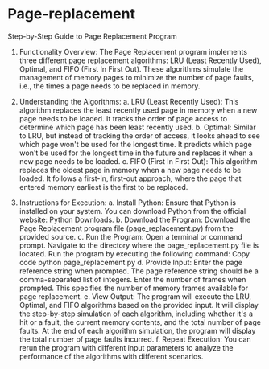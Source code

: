 # Page-replacement
Step-by-Step Guide to Page Replacement Program
1. Functionality Overview:
The Page Replacement program implements three different page replacement algorithms: LRU (Least Recently Used), Optimal, and FIFO (First In First Out). These algorithms simulate the management of memory pages to minimize the number of page faults, i.e., the times a page needs to be replaced in memory.

2. Understanding the Algorithms:
a. LRU (Least Recently Used):
This algorithm replaces the least recently used page in memory when a new page needs to be loaded.
It tracks the order of page access to determine which page has been least recently used.
b. Optimal:
Similar to LRU, but instead of tracking the order of access, it looks ahead to see which page won't be used for the longest time.
It predicts which page won't be used for the longest time in the future and replaces it when a new page needs to be loaded.
c. FIFO (First In First Out):
This algorithm replaces the oldest page in memory when a new page needs to be loaded.
It follows a first-in, first-out approach, where the page that entered memory earliest is the first to be replaced.
3. Instructions for Execution:
a. Install Python:
Ensure that Python is installed on your system. You can download Python from the official website: Python Downloads.
b. Download the Program:
Download the Page Replacement program file (page_replacement.py) from the provided source.
c. Run the Program:
Open a terminal or command prompt.
Navigate to the directory where the page_replacement.py file is located.
Run the program by executing the following command:
Copy code
python page_replacement.py
d. Provide Input:
Enter the page reference string when prompted. The page reference string should be a comma-separated list of integers.
Enter the number of frames when prompted. This specifies the number of memory frames available for page replacement.
e. View Output:
The program will execute the LRU, Optimal, and FIFO algorithms based on the provided input.
It will display the step-by-step simulation of each algorithm, including whether it's a hit or a fault, the current memory contents, and the total number of page faults.
At the end of each algorithm simulation, the program will display the total number of page faults incurred.
f. Repeat Execution:
You can rerun the program with different input parameters to analyze the performance of the algorithms with different scenarios.
